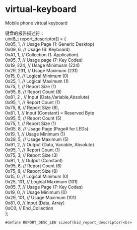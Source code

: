 # virtual-keyboard
Mobile phone virtual keyboard

键盘的报告描述符：<br>
uint8_t report_descriptor[] = {<br>
		0x05, 1, 		// Usage Page (1: Generic Desktop) <br>
		0x09, 6, 		// Usage (6: Keyboard)<br>
		0xA1, 1, 		// Collection (1: Application) <br>
		0x05, 7, 		// 	Usage page (7: Key Codes) <br>
		0x19, 224, 	// 	Usage Minimusm (224)<br>
		0x29, 231, 	// 	Usage Maximum (231)<br>
		0x15, 0, 		// 	Logical Minimum (0)<br>
		0x25, 1, 		// 	Logical Maximum (1)<br>
		0x75, 1, 		// 	Report Size (1)<br>
		0x95, 8, 		// 	Report Count (8)<br>
		0x81, 2 ,		// 	Input (Data,Variable,Absolute) <br>
		0x95, 1,		//	Report Count (1)<br>
		0x75, 8,		//	Report Size (8),<br>
		0x81, 1, 		// 	Input (Constant) = Reserved Byte<br>
		0x95, 5,		//	Report Count (5)<br>
		0x75, 1,		//	Report Size (1)<br>
		0x05, 8,		//	Usage Page (Page# for LEDs)<br>
		0x19, 1,		//	Usage Minimum (1)<br>
		0x29, 5,		//	Usage Maximum (5)<br>
		0x91, 2,		//	Output (Data, Variable, Absolute)<br>
		0x95, 1,		//	Report Count (1)<br>
		0x75, 3,		//	Report Size (3)<br>
		0x91, 1,		//	Output (Constant)<br>
		0x95, 6,		//	Report Count (6)<br>
		0x75, 8,		//	Report Size (8)<br>
		0x15, 0,		//	Logical Minimum (0)<br>
		0x25, 101,	//	Logical Maximum (101)<br>
		0x05, 7,		//	Usage Page (7: Key Codes)<br>
		0x19, 0,		//	Usage Minimum (0)<br>
		0x29, 101,	//	Usage Maximum (101)<br>
		0x81, 0,		//	Input (Data, Array)<br>
		0xC0, 		// End_Collection <br>
	};
  
	#define REPORT_DESC_LEN sizeof(hid_report_descriptor)<br>
